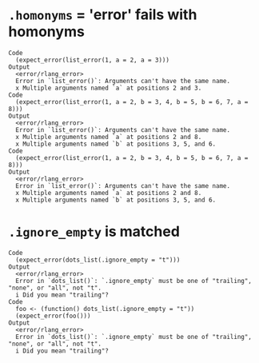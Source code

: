 # `.homonyms` = 'error' fails with homonyms

    Code
      (expect_error(list_error(1, a = 2, a = 3)))
    Output
      <error/rlang_error>
      Error in `list_error()`: Arguments can't have the same name.
      x Multiple arguments named `a` at positions 2 and 3.
    Code
      (expect_error(list_error(1, a = 2, b = 3, 4, b = 5, b = 6, 7, a = 8)))
    Output
      <error/rlang_error>
      Error in `list_error()`: Arguments can't have the same name.
      x Multiple arguments named `a` at positions 2 and 8.
      x Multiple arguments named `b` at positions 3, 5, and 6.
    Code
      (expect_error(list_error(1, a = 2, b = 3, 4, b = 5, b = 6, 7, a = 8)))
    Output
      <error/rlang_error>
      Error in `list_error()`: Arguments can't have the same name.
      x Multiple arguments named `a` at positions 2 and 8.
      x Multiple arguments named `b` at positions 3, 5, and 6.

# `.ignore_empty` is matched

    Code
      (expect_error(dots_list(.ignore_empty = "t")))
    Output
      <error/rlang_error>
      Error in `dots_list()`: `.ignore_empty` must be one of "trailing", "none", or "all", not "t".
      i Did you mean "trailing"?
    Code
      foo <- (function() dots_list(.ignore_empty = "t"))
      (expect_error(foo()))
    Output
      <error/rlang_error>
      Error in `dots_list()`: `.ignore_empty` must be one of "trailing", "none", or "all", not "t".
      i Did you mean "trailing"?


